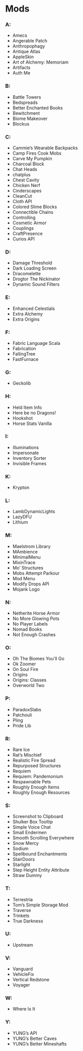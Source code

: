 # Mods

### A:
- Amecs
- Angerable Patch
- Anthropophagy
- Antique Atlas
- AppleSkin
- Art of Alchemy: Memoriam
- Artifacts
- Auth Me

### B:
- Battle Towers
- Bedspreads
- Better Enchanted Books
- Bewitchment
- Biome Makeover
- Blockus

### C:
- Cammie’s Wearable Backpacks
- Camp Fires Cook Mobs
- Carve My Pumpkin
- Charcoal Block
- Chat Heads
- chatplus
- Chest Cavity
- Chicken Nerf
- Cinderscapes
- CleanCut
- Cloth API
- Colored Slime Blocks
- Connectible Chains
- Controlling
- Cosmetic Armor
- Couplings
- CraftPresence
- Curios API

### D:
- Damage Threshold
- Dark Loading Screen
- Dracomelette
- Drogtor The Nickinator
- Dynamic Sound Filters

### E:
- Enhanced Celestials
- Extra Alchemy
- Extra Origins

### F:
- Fabric Language Scala
- Fabrication
- FallingTree
- FastFurnace

### G:
- Geckolib

### H:
- Held Item Info
- Here be no Dragons!
- Hookshot
- Horse Stats Vanilla

### I:
- Illuminations
- Impersonate
- Inventory Sorter
- Invisible Frames

### K:
- Krypton

### L:
- LambDynamicLights
- LazyDFU
- Lithium

### M:
- Maelstrom Library
- MAmbience
- MinimalMenu
- MixinTrace
- Mo’ Structures
- Mobs Attempt Parkour
- Mod Menu
- Modify Drops API
- Mojank Logo

### N:
- Netherite Horse Armor
- No More Glowing Pots
- No Player Labels
- Nomad Books
- Not Enough Crashes

### O:
- Oh The Biomes You'll Go
- Ok Zoomer
- On Soul Fire
- Origins
- Origins: Classes
- Overworld Two

### P:
- ParadoxSlabs
- Patchouli
- Pling
- Pride Lib

### R:
- Rare Ice
- Rat’s Mischief
- Realistic Fire Spread
- Repurposed Structures
- Requiem
- Requiem: Pandemonium
- Respawnable Pets
- Roughly Enough Items
- Roughly Enough Resources

### S:
- Screenshot to Clipboard
- Shulker Box Tooltip
- Simple Voice Chat
- Small Endermen
- Smooth Scrolling Everywhere
- Snow Mercy
- Sodium
- Spellbound Enchantments
- StairDoors
- Starlight
- Step Height Entity Attribute
- Straw Dummy

### T:
- Terrestria
- Tom’s Simple Storage Mod
- Traverse
- Trinkets
- True Darkness

### U:
- Upstream

### V:
- Vanguard
- VehicleFix
- Vertical Redstone
- Voyager

### W:
- Where Is It

### Y:
- YUNG’s API
- YUNG’s Better Caves
- YUNG’s Better Mineshafts
